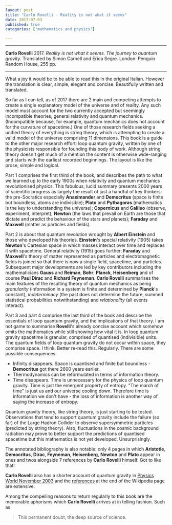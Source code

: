 ```yaml
---
layout: post
title: "Carlo Rovelli - Reality is not what it seems"
date: 2017-07-03
published: true
categories: ['mathematics and physics']

---
```



***
<b>Carlo Rovelli</b> 2017. _Reality is not what it seems. The journey to quantum gravity_. Translated by Simon Carnell and Erica Segre.  London: Penguin Random House, 255 pp.

***


<img align="right" src="http://images.penguinrandomhouse.com/cover/9780735213920" alt="">  What a joy it would be to be able to read this in the original Italian.  However the translation is clear, simple, elegant and concise.  Beautifully written and translated.

So far as I can tell, as of 2017 there are 2 main and competing attempts to create a single explanatory model of the universe and of reality.  Any such model must account for the two currently accepted but seemingly incompatible theories, general relativity and quantum mechanics.  (Incompatible because, for example, quantum mechanics does not account for the curvature of spacetime.) One of those research fields seeking a unified theory of everything is string theory, which is attempting to create a valid model of the universe comprising 11 dimensions.  This book is a guide to the other major research effort: loop quantum gravity, written by one of the physicists responsible for founding this body of work.  Although string theory doesn't get much of a mention the content is otherwise wide-ranging and starts with the earliest recorded beginnings.  The layout is like the prose, simple and logical. 

Part 1 comprises the first third of the book, and describes the path to what we learned up to the early 1900s when relativity and quantum mechanics revolutionised physics.  This fabulous, lucid summary presents 2000 years of scientific progress  as largely the result of just a handful of key thinkers: the pre-Socratics especially **Anaximander** and **Democritus** (space is finite but boundless, atoms are indivisible); **Plato** and **Pythagoras** (mathematics is the key to understanding the universe); **Copernicus** and **Galileo** (observe, experiment, interpret); **Newton** (the laws that prevail on Earth are those that dictate and predict the behaviour of the stars and planets); **Faraday** and **Maxwell** (matter as particles and fields).

Part 2 is about that quantum revolution wrought by **Albert Einstein** and those who developed his theories.  **Einstein**'s special relativity (1905) takes **Newton**'s Cartesian space in which masses interact over time and replaces it with spacetime. General relativity (1915) goes further: **Faraday** and **Maxwell**'s theory of matter represented as particles and electromagnetic fields is joined so that there is now a single field, spacetime, and particles. Subsequent major developments are led by key contributors including the mathematicians **Gauss** and **Reiman**, **Bohr**, **Planck**, **Heisenberg** and of course **Paul Dirac** and **Richard Feyneman**. **Carlo Rovelli** summarises the main features of the resulting theory of quantum mechanics as  being _granularity_ (information in a system is finite and determined by **Planck**'s constant), _indeterminacy_ (the past does not determine the future, summed statistical probabilities notwithstanding) and _relationality_ (all events interact).  

Part 3 and part 4 comprise the last third of the book and describe the essentials of loop quantum gravity, and the implications of that theory. I am not game to summarise **Rovelli**'s already concise account which somehow omits the mathematics while still showing how vital it is.   In loop quantum gravity spacetime is granular, comprised of quantised (indivisible) units.  The quantum fields of loop quantum gravity do not occur within space, they comprise space.  I think. Better re-read this.  Regularly.  There are some possible consequences: 

 * Infinity disappears. Space is quantised and finite but boundless - **Democritus** got there 2600 years earlier.
 * Thermodynamics can be reformulated in terms of information theory.  
 * Time disappears.  Time is unnecessary for the physics of loop quantum gravity.  Time is just the emergent property of entropy.  "The march of time" is just us and our universe cooling down.  Therefore time is information we don't have - the loss of information is another way of saying the increase of entropy.
 
Quantum gravity theory, like string theory, is just starting to be tested.  Observations that tend to support quantum gravity include the failure (so far) of the Large Hadron Collider to observe supersymmetric particles (predicted by string theory).   Also, fluctuations in the cosmic background radiation may prove to better support the predictions of quantised spacetime but this mathematics is not yet developed. Unsurprisingly.

The annotated bibliography is also notable: only 4 pages in which **Aristotle**, **Democritus**, **Dirac**, **Feyneman**, **Heisenberg**, **Newton** and **Plato** appear in ones and twos alongside 7 references by **Carlo Rovelli** himself.  Got to like that!

**Carlo Rovelli** also has a shorter account of quantum gravity in [Physics World November 2003](http://cgpg.gravity.psu.edu/people/Ashtekar/articles/rovelli03.pdf) and the [references](https://en.wikipedia.org/wiki/Loop_quantum_gravity#References) at the end of the Wikipedia page are extensive.

Among the compelling reasons to return regularly to this book are the memorable aphorisms which **Carlo Rovelli** arrives at in telling fashion.  Such as
> This permanent doubt, the deep source of science.
    

